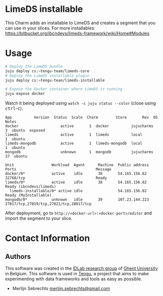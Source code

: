 # LimeDS installable

This Charm adds an installable to LimeDS and creates a segment that you can use in your slices. For more installables: https://bitbucket.org/ibcndevs/limeds-framework/wiki/Home#Modules

# Usage

```bash
# Deploy the LimeDS bundle
juju deploy cs:~tengu-team/limeds-core
# Deploy the LimeDS installable plugin
juju deploy cs:~tengu-tean/limeds-installable

# Expose the Docker container where LimeDS is running
juju expose docker
```

Watch it being deployed using `watch -c juju status --color` (close using <kbd>ctrl</kbd>-<kbd>c</kbd>).

```
App          Version  Status  Scale  Charm        Store       Rev  OS      Notes
docker                   active       1  docker          jujucharms    3  ubuntu  exposed
limeds                   active       1  limeds          local         1  ubuntu
limeds-mongodb           active       1  limeds-mongodb  local         1  ubuntu
mongodb                  unknown      1  mongodb         jujucharms   37  ubuntu

Unit                 Workload  Agent      Machine  Public address  Ports                                    Message
docker/0*            active    idle       38       54.165.156.82   32768/tcp                                Ready
limeds/0*            active    idle       38       54.165.156.82                                            Ready (ibcndevs/limeds)
  limeds-installable/0* active idle                54.165.156.82                                            Ready (MyInstallable)
mongodb/0*           unknown   idle       39       107.23.144.223  27017/tcp,27019/tcp,27021/tcp,28017/tcp
```

After deployment, go to `http://<docker-url>:<docker-port>/editor` and import the segment to your slice.


# Contact Information

## Authors

This software was created in the [IDLab research group](https://www.ugent.be/ea/idlab) of [Ghent University](https://www.ugent.be) in Belgium. This software is used in [Tengu](https://tengu.io), a project that aims to make experimenting with data frameworks and tools as easy as possible.

 - Merlijn Sebrechts <merlijn.sebrechts@gmail.com>
